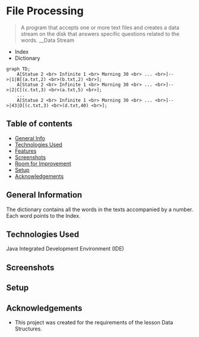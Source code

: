 # File Processing
> A program that accepts one or more text files and creates a data stream on the disk that
answers specific questions related to the words. 
__Data Stream
* Index
* Dictionary


```mermaid
graph TD;
    A[Statue 2 <br> Infinite 1 <br> Morning 30 <br> ... <br>]-->|1|B[(a.txt,2) <br>(b.txt,2) <br>];
    A[Statue 2 <br> Infinite 1 <br> Morning 30 <br> ... <br>]-->|2|C[(c.txt,3) <br>(a.txt,5) <br>];
    ...
    A[Statue 2 <br> Infinite 1 <br> Morning 30 <br> ... <br>]-->|43|D[(c.txt,3) <br>(d.txt,40) <br>];

```

## Table of contents
* [General Info](#general-information)
* [Technologies Used](#technologies-used)
* [Features](#features)
* [Screenshots](#screenshots)
* [Room for Improvement](#room-for-improvement)
* [Setup](#setup)
* [Acknowledgements](#acknowledgements)

## General Information


The dictionary contains all the words in the texts accompanied by a number. Each word points to the Index.


## Technologies Used
Java Integrated Development Environment (IDE)

## Screenshots



## Setup


## Acknowledgements
- This project was created for the requirements of the lesson Data Structures.

